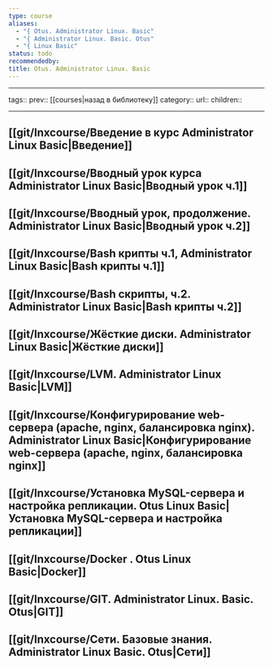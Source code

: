 ```yaml
---
type: course
aliases:
  - "{ Otus. Administrator Linux. Basic"
  - "{ Administrator Linux. Basic. Otus"
  - "{ Linux Basic"
status: todo
recommendedby: 
title: Otus. Administrator Linux. Basic
---
```

___ 
tags:: 
prev:: [[courses|назад в библиотеку]] 
category:: 
url:: 
children:: 
___ 

## [[git/lnxcourse/Введение в курс Administrator Linux Basic|Введение]]

## [[git/lnxcourse/Вводный урок курса Administrator Linux Basic|Вводный урок ч.1]]
## [[git/lnxcourse/Вводный урок, продолжение. Administrator Linux Basic|Вводный урок ч.2]]
## [[git/lnxcourse/Bash крипты ч.1, Administrator Linux Basic|Bash крипты ч.1]]
## [[git/lnxcourse/Bash скрипты, ч.2. Administrator Linux Basic|Bash крипты ч.2]]
## [[git/lnxcourse/Жёсткие диски. Administrator Linux Basic|Жёсткие диски]]
## [[git/lnxcourse/LVM. Administrator Linux Basic|LVM]]
## [[git/lnxcourse/Конфигурирование web-сервера (apache, nginx, балансировка nginx). Administrator Linux Basic|Конфигурирование web-сервера (apache, nginx, балансировка nginx]] 

## [[git/lnxcourse/Установка MySQL-сервера и настройка репликации. Otus Linux Basic|Установка MySQL-сервера и настройка репликации]]
  
  ## [[git/lnxcourse/Docker . Otus Linux Basic|Docker]]

## [[git/lnxcourse/GIT. Administrator Linux. Basic. Otus|GIT]]

## [[git/lnxcourse/Сети. Базовые знания. Administrator Linux Basic. Otus|Сети]]


